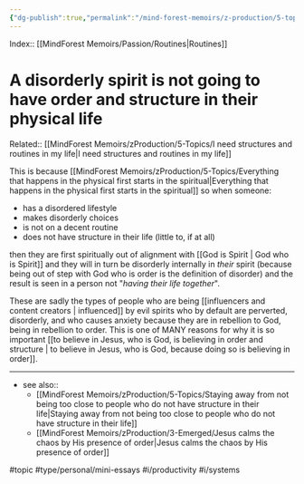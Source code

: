 ```yaml
---
{"dg-publish":true,"permalink":"/mind-forest-memoirs/z-production/5-topics/a-disorderly-spirit-is-not-going-to-have-order-and-structure-in-their-physical-life/"}
---
```


Index:: [[MindForest Memoirs/Passion/Routines\|Routines]]
# A disorderly spirit is not going to have order and structure in their physical life
Related:: [[MindForest Memoirs/zProduction/5-Topics/I need structures and routines in my life\|I need structures and routines in my life]]

This is because [[MindForest Memoirs/zProduction/5-Topics/Everything that happens in the physical first starts in the spiritual\|Everything that happens in the physical first starts in the spiritual]] so when someone: 
- has a disordered lifestyle
- makes disorderly choices
- is not on a decent routine
- does not have structure in their life (little to, if at all) 

then they are first spiritually out of alignment with [[God is Spirit \| God who is Spirit]] and they will in turn be disorderly internally in *their* spirit (because being out of step with God who is order is the definition of disorder) and the result is seen in a person not "*having their life together*". 

These are sadly the types of people who are being [[influencers and content creators \| influenced]] by evil spirits who by default are perverted, disorderly, and who causes anxiety because they are in rebellion to God, being in rebellion to order. This is one of MANY reasons for why it is so important [[to believe in Jesus, who is God, is believing in order and structure \| to believe in Jesus, who is God, because doing so is believing in order]]. 

---
- see also:: 
	- [[MindForest Memoirs/zProduction/5-Topics/Staying away from not being too close to people who do not have structure in their life\|Staying away from not being too close to people who do not have structure in their life]]
	- [[MindForest Memoirs/zProduction/3-Emerged/Jesus calms the chaos by His presence of order\|Jesus calms the chaos by His presence of order]]

#topic #type/personal/mini-essays #i/productivity #i/systems 
